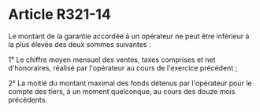 # Article R321-14

<p>Le montant de la garantie accordée à un opérateur ne peut être inférieur à la plus élevée des deux sommes suivantes :</p><p>1° Le chiffre moyen mensuel des ventes, taxes comprises et net d'honoraires, réalisé par l'opérateur au cours de l'exercice précédent ;</p><p>2° La moitié du montant maximal des fonds détenus par l'opérateur pour le compte des tiers, à un moment quelconque, au cours des douze mois précédents.</p>